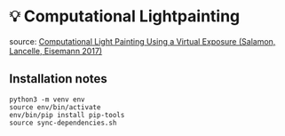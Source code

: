 # 💡 Computational Lightpainting

source: [Computational Light Painting Using a Virtual Exposure (Salamon, Lancelle, Eisemann 2017)](https://graphics.tudelft.nl/Publications-new/2017/SLE17/Lightpainting_EG2017_Submitted.pdf)

## Installation notes
    python3 -m venv env
    source env/bin/activate
    env/bin/pip install pip-tools
    source sync-dependencies.sh
